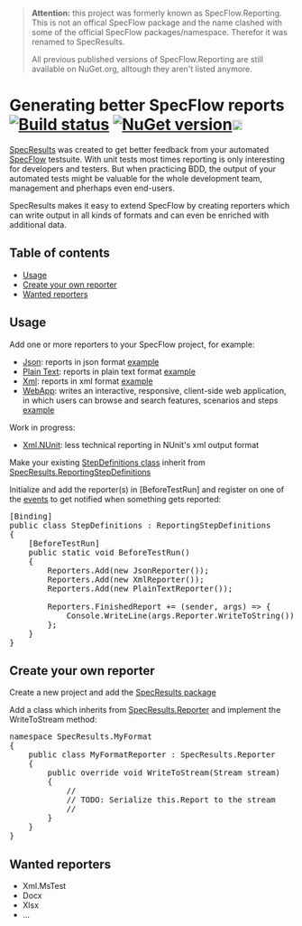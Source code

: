 > __Attention:__ this project was formerly known as SpecFlow.Reporting. This is
> not an offical SpecFlow package and the name clashed with some of the
> official SpecFlow packages/namespace. Therefor it was renamed to
> SpecResults.
>
> All previous published versions of SpecFlow.Reporting are still available on
> NuGet.org, alltough they aren't listed anymore.

# Generating better SpecFlow reports [![Build status](https://ci.appveyor.com/api/projects/status/yk664hx48ei6l5s2?svg=true)](https://ci.appveyor.com/project/williamsia/specresults) [![NuGet version](https://badge.fury.io/nu/SpecNuts.svg)](https://badge.fury.io/nu/SpecNuts)<a href="https://badge.fury.io/nu/SpecNuts"><img src="https://badge.fury.io/nu/SpecNuts.svg" alt="NuGet version" height="18"></a>


[SpecResults](https://www.nuget.org/packages/SpecResults) was created to get better feedback from your automated [SpecFlow](http://www.specflow.org/) testsuite. With unit tests most times reporting is only interesting for developers and testers. But when practicing BDD, the output of your automated tests might be valuable for the whole development team, management and pherhaps even end-users.

SpecResults makes it easy to extend SpecFlow by creating reporters which can write output in all kinds of formats and can even be enriched with additional data.

## Table of contents
  -  [Usage](#usage)
  -  [Create your own reporter](#create-your-own-reporter)
  -  [Wanted reporters](#wanted-reporters)

## Usage

Add one or more reporters to your SpecFlow project, for example:
  -  [Json](https://www.nuget.org/packages/SpecResults.Json/): reports in json format [example](https://raw.githubusercontent.com/specflowreporting/SpecResults/master/SpecResults.ApprovalTestSuite/approvals/SpecResults.Json.JsonReporter/approval.txt)
  -  [Plain Text](https://www.nuget.org/packages/SpecResults.Text/): reports in plain text format [example](https://raw.githubusercontent.com/specflowreporting/SpecResults/master/SpecResults.ApprovalTestSuite/approvals/SpecResults.Text.PlainTextReporter/approval.txt)
  -  [Xml](https://www.nuget.org/packages/SpecResults.Xml/): reports in xml format [example](https://raw.githubusercontent.com/specflowreporting/SpecResults/master/SpecResults.ApprovalTestSuite/approvals/SpecResults.Xml.XmlReporter/approval.txt)
  -  [WebApp](https://www.nuget.org/packages/SpecResults.WebApp/): writes an interactive, responsive, client-side web application, in which users can browse and search features, scenarios and steps [example](http://specflowreporting.azurewebsites.net/)

Work in progress:
  -  [Xml.NUnit](https://www.nuget.org/packages/SpecResults.Xml.NUnit/): less technical reporting in NUnit's xml output format
   
Make your existing [StepDefinitions class](https://github.com/techtalk/SpecFlow/wiki/Step-Definitions) inherit from [SpecResults.ReportingStepDefinitions](https://github.com/specflowreporting/SpecResults/blob/master/SpecResults/ReportingStepDefinitions.cs)

Initialize and add the reporter(s) in [BeforeTestRun] and register on one of the [events](https://github.com/specflowreporting/SpecResults/blob/master/SpecResults/Reporters.Events.cs) to get notified when something gets reported:

<pre>
[Binding]
public class StepDefinitions : ReportingStepDefinitions
{
	[BeforeTestRun]
	public static void BeforeTestRun()
	{
		Reporters.Add(new JsonReporter());
		Reporters.Add(new XmlReporter());
		Reporters.Add(new PlainTextReporter());

		Reporters.FinishedReport += (sender, args) => {
			Console.WriteLine(args.Reporter.WriteToString());
		};
	}
}	
</pre>

## Create your own reporter

Create a new project and add the [SpecResults package](https://www.nuget.org/packages/SpecResults)

Add a class which inherits from [SpecResults.Reporter](https://github.com/specflowreporting/SpecResults/blob/master/SpecResults/Reporter.cs) and implement the WriteToStream method:

<pre>
namespace SpecResults.MyFormat
{
	public class MyFormatReporter : SpecResults.Reporter
	{
		public override void WriteToStream(Stream stream)
		{
			//
			// TODO: Serialize this.Report to the stream
			//
		}
	}
}
</pre>

## Wanted reporters
  -  Xml.MsTest
  -  Docx
  -  Xlsx
  -  ...
